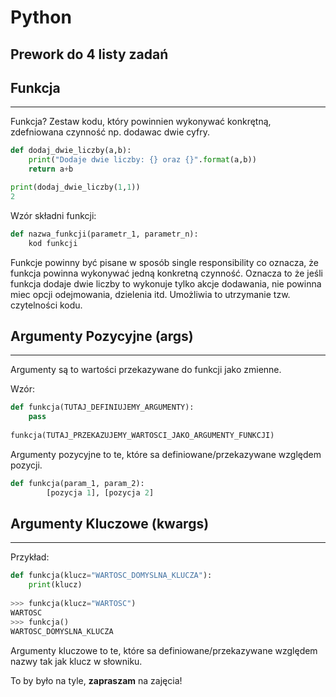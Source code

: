 
# Python
## Prework do 4 listy zadań 

## Funkcja

---

Funkcja? Zestaw kodu, który powinnien wykonywać konkrętną, zdefniowana czynność np. dodawac dwie cyfry.

```python
def dodaj_dwie_liczby(a,b):
    print("Dodaje dwie liczby: {} oraz {}".format(a,b))
    return a+b

print(dodaj_dwie_liczby(1,1))
2

```

Wzór składni funkcji:

```python
def nazwa_funkcji(parametr_1, parametr_n):
    kod funkcji
```

Funkcje powinny być pisane w sposób single responsibility co oznacza, że funkcja powinna wykonywać jedną konkretną czynność. Oznacza to że jeśli funkcja dodaje dwie liczby to wykonuje tylko akcje dodawania, nie powinna miec opcji odejmowania, dzielenia itd. Umożliwia to utrzymanie tzw. czytelności kodu.

## Argumenty Pozycyjne (args)

---

Argumenty są to wartości przekazywane do funkcji jako zmienne. 

Wzór:

```python
def funkcja(TUTAJ_DEFINIUJEMY_ARGUMENTY):
    pass
    
funkcja(TUTAJ_PRZEKAZUJEMY_WARTOSCI_JAKO_ARGUMENTY_FUNKCJI)

```

Argumenty pozycyjne to te, które sa definiowane/przekazywane względem pozycji.

```python
def funkcja(param_1, param_2):   
        [pozycja 1], [pozycja 2]
```



## Argumenty Kluczowe (kwargs)

---

Przykład:

```python
def funkcja(klucz="WARTOSC_DOMYSLNA_KLUCZA"):
    print(klucz)
    
>>> funkcja(klucz="WARTOSC")
WARTOSC
>>> funkcja()
WARTOSC_DOMYSLNA_KLUCZA

```

Argumenty kluczowe to te, które sa definiowane/przekazywane względem nazwy tak jak klucz w słowniku.

 To by było na tyle, **zapraszam** na zajęcia!